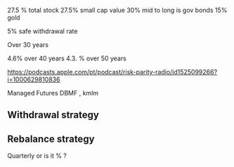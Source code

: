 
27.5 % total stock
27.5% small cap value 
30% mid to long is gov bonds 
15% gold 

5% safe  withdrawal rate

Over 30 years 

4.6% over 40 years 
4.3. % over 50 years 


https://podcasts.apple.com/pt/podcast/risk-parity-radio/id1525099266?i=1000629810836


Managed Futures DBMF , kmlm 

## Withdrawal strategy 


## Rebalance strategy 
Quarterly or is it % ?
